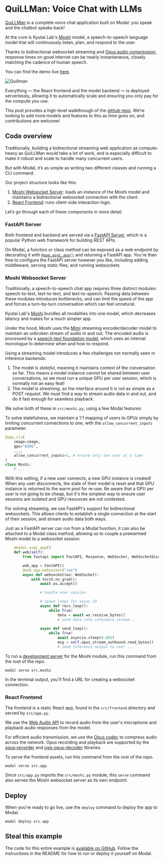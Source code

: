 # QuiLLMan: Voice Chat with LLMs

[QuiLLMan](https://github.com/modal-labs/quillman) is a complete voice chat application built on Modal: you speak and the chatbot speaks back!

At the core is Kyutai Lab's [Moshi](https://github.com/kyutai-labs/moshi) model, a speech-to-speech language model that will continuously listen, plan, and respond to the user.

Thanks to bidirectional websocket streaming and [Opus audio compression](https://opus-codec.org/), response times on good internet can be nearly instantaneous, closely matching the cadence of human speech.

You can find the demo live [here](https://modal-labs--quillman-web.modal.run/).

![Quillman](https://github.com/user-attachments/assets/afda5874-8509-4f56-9f25-d734b8f1c40a)

Everything — the React frontend and the model backend — is deployed serverlessly, allowing it to automatically scale and ensuring you only pay for the compute you use. 

This post provides a high-level walkthrough of the [github repo](https://github.com/modal-labs/quillman). We’re looking to add more models and features to this as time goes on, and contributions are welcome!

## Code overview

Traditionally, building a bidirectional streaming web application as compute-heavy as QuiLLMan would take a lot of work, and is especially difficult to make it robust and scale to handle many concurrent users.

But with Modal, it’s as simple as writing two different classes and running a CLI command.

Our project structure looks like this:

1. [Moshi Websocket Server](https://modal.com/docs/examples/llm-voice-chat#moshi-websocket-server): loads an instance of the Moshi model and maintains a bidirectional websocket connection with the client.
2. [React Frontend](https://modal.com/docs/examples/llm-voice-chat#react-frontend): runs client-side interaction logic.

Let’s go through each of these components in more detail.

### FastAPI Server

Both frontend and backend are served via a [FastAPI Server](https://fastapi.tiangolo.com/), which is a popular Python web framework for building REST APIs.

On Modal, a function or class method can be exposed as a web endpoint by decorating it with [`@app.asgi_app()`](https://modal.com/docs/reference/modal.asgi_app#modalasgi_app) and returning a FastAPI app. You're then free to configure the FastAPI server however you like, including adding middleware, serving static files, and running websockets.

### Moshi Websocket Server

Traditionally, a speech-to-speech chat app requires three distinct modules: speech-to-text, text-to-text, and text-to-speech. Passing data between these modules introduces bottlenecks, and can limit the speed of the app and forces a turn-by-turn conversation which can feel unnatural.

Kyutai Lab's [Moshi](https://github.com/kyutai-labs/moshi) bundles all modalities into one model, which decreases latency and makes for a much simpler app.

Under the hood, Moshi uses the [Mimi](https://huggingface.co/kyutai/mimi) streaming encoder/decoder model to maintain an unbroken stream of audio in and out. The encoded audio is processed by a [speech-text foundation model](https://huggingface.co/kyutai/moshiko-pytorch-bf16), which uses an internal monologue to determine when and how to respond.

Using a streaming model introduces a few challenges not normally seen in inference backends:
1. The model is *stateful*, meaning it maintains context of the conversation so far. This means a model instance cannot be shared between user conversations, so we must run a unique GPU per user session, which is normally not an easy feat!
2. The model is *streaming*, so the interface around it is not as simple as a POST request. We must find a way to stream audio data in and out, and do it fast enough for seamless playback.

We solve both of these in `src/moshi.py`, using a few Modal features:

To solve statefulness, we maintain a 1:1 mapping of users to GPUs simply by limiting concurrent connections to one, with the `allow_concurrent_inputs` parameter.

```python
@app.cls(
    image=image,
    gpu="A10G",
    ...,
    allow_concurrent_inputs=1, # ensure only one user at a time
)
class Moshi:
    # ...
```

With this setting, if a new user connects, a new GPU instance is created!  When any user disconnects, the state of their model is reset and that GPU instance is returned to the warm pool for re-use. Be aware that a GPU per user is not going to be cheap, but it's the simplest way to ensure user sessions are isolated and GPU resources are not contested.

For solving streaming, we use FastAPI's support for bidirectional websockets. This allows clients to establish a single connection at the start of their session, and stream audio data both ways.

Just as a FastAPI server can run from a Modal function, it can also be attached to a Modal class method, allowing us to couple a prewarmed Moshi model to a websocket session. 

```python
    @modal.asgi_app()
    def web(self):
        from fastapi import FastAPI, Response, WebSocket, WebSocketDisconnect

        web_app = FastAPI()
        @web_app.websocket("/ws")
        async def websocket(ws: WebSocket):
            with torch.no_grad():
                await ws.accept()

                # handle user session

                # spawn loops for async IO
                async def recv_loop():
                    while True:
                        data = await ws.receive_bytes()
                        # send data into inference stream...
                
                async def send_loop():
                    while True:
                        await asyncio.sleep(0.001)
                        msg = self.opus_stream_outbound.read_bytes()
                        # send inference output to user ...
```

To run a [development server]((https://modal.com/docs/guide/webhooks#developing-with-modal-serve)) for the Moshi module, run this command from the root of the repo.

```shell
modal serve src.moshi
```

In the terminal output, you'll find a URL for creating a websocket connection.

### React Frontend

The frontend is a static React app, found in the  `src/frontend` directory and served by `src/app.py`.

We use the [Web Audio API](https://developer.mozilla.org/en-US/docs/Web/API/Web_Audio_API) to record audio from the user's microphone and playback audio responses from the model. 

For efficient audio transmission, we use the [Opus codec](https://opus-codec.org/) to compress audio across the network. Opus recording and playback are supported by the [opus-recorder](https://github.com/chris-rudmin/opus-recorder) and [ogg-opus-decoder](https://github.com/eshaz/wasm-audio-decoders/tree/master/src/ogg-opus-decoder) libraries.

To serve the frontend assets, run this command from the root of the repo.
```shell
modal serve src.app
```

Since `src/app.py` imports the `src/moshi.py` module, this `serve` command also serves the Moshi websocket server as its own endpoint.

## Deploy

When you're ready to go live, use the `deploy` command to deploy the app to Modal.

```shell
modal deploy src.app
```

## Steal this example

The code for this entire example is [available on GitHub](https://github.com/modal-labs/quillman). Follow the instructions in the README for how to run or deploy it yourself on Modal.
